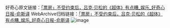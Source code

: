 好奇心原文链接：[「票房」不受约束后，吕克·贝松的《超体》有点糟_娱乐_好奇心日报-俞斯译](https://www.qdaily.com/articles/3121.html)
WebArchive归档链接：[「票房」不受约束后，吕克·贝松的《超体》有点糟_娱乐_好奇心日报-俞斯译](http://web.archive.org/web/20190623151551/https://www.qdaily.com/articles/3121.html)
![image](http://ww3.sinaimg.cn/large/007d5XDply1g3v6pj5y23j30u039skjl)